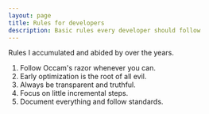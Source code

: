 ```yaml
---
layout: page
title: Rules for developers
description: Basic rules every developer should follow
---
```


Rules I accumulated and abided by over the years.

1. Follow Occam's razor whenever you can.
2. Early optimization is the root of all evil.
3. Always be transparent and truthful.
4. Focus on little incremental steps.
5. Document everything and follow standards.
